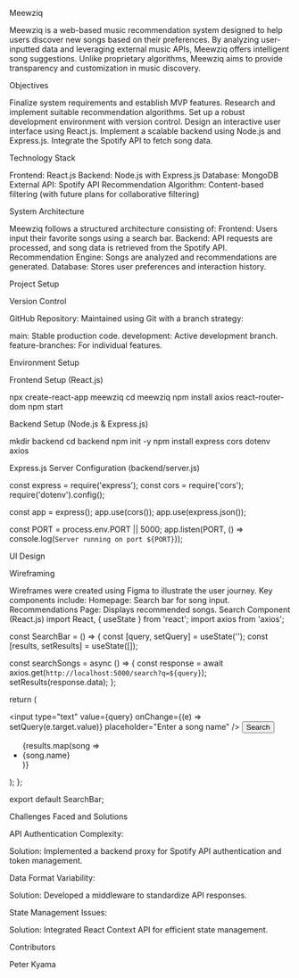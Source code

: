 Meewziq

Meewziq is a web-based music recommendation system designed to help users discover new songs based on their preferences. By analyzing user-inputted data and leveraging external music APIs, Meewziq offers intelligent song suggestions. Unlike proprietary algorithms, Meewziq aims to provide transparency and customization in music discovery.


Objectives

Finalize system requirements and establish MVP features.
Research and implement suitable recommendation algorithms.
Set up a robust development environment with version control.
Design an interactive user interface using React.js.
Implement a scalable backend using Node.js and Express.js.
Integrate the Spotify API to fetch song data.

Technology Stack

Frontend: React.js
Backend: Node.js with Express.js
Database: MongoDB
External API: Spotify API
Recommendation Algorithm: Content-based filtering (with future plans for collaborative filtering)

System Architecture

Meewziq follows a structured architecture consisting of:
Frontend: Users input their favorite songs using a search bar.
Backend: API requests are processed, and song data is retrieved from the Spotify API.
Recommendation Engine: Songs are analyzed and recommendations are generated.
Database: Stores user preferences and interaction history.

Project Setup

Version Control

GitHub Repository: Maintained using Git with a branch strategy:

main: Stable production code.
development: Active development branch.
feature-branches: For individual features.

Environment Setup

Frontend Setup (React.js)

npx create-react-app meewziq
cd meewziq
npm install axios react-router-dom
npm start


Backend Setup (Node.js & Express.js)

mkdir backend
cd backend
npm init -y
npm install express cors dotenv axios


Express.js Server Configuration (backend/server.js)

const express = require('express');
const cors = require('cors');
require('dotenv').config();


const app = express();
app.use(cors());
app.use(express.json());


const PORT = process.env.PORT || 5000;
app.listen(PORT, () => console.log(`Server running on port ${PORT}`));

UI Design

Wireframing

Wireframes were created using Figma to illustrate the user journey. Key components include:
Homepage: Search bar for song input.
Recommendations Page: Displays recommended songs.
Search Component (React.js)
import React, { useState } from 'react';
import axios from 'axios';


const SearchBar = () => {
  const [query, setQuery] = useState('');
  const [results, setResults] = useState([]);


  const searchSongs = async () => {
    const response = await axios.get(`http://localhost:5000/search?q=${query}`);
    setResults(response.data);
  };


  return (
    <div>
      <input
        type="text"
        value={query}
        onChange={(e) => setQuery(e.target.value)}
        placeholder="Enter a song name"
      />
      <button onClick={searchSongs}>Search</button>
      <ul>
        {results.map(song => <li key={song.id}>{song.name}</li>)}
      </ul>
    </div>
  );
};


export default SearchBar;


Challenges Faced and Solutions

API Authentication Complexity:

Solution: Implemented a backend proxy for Spotify API authentication and token management.

Data Format Variability:

Solution: Developed a middleware to standardize API responses.

State Management Issues:

Solution: Integrated React Context API for efficient state management.


Contributors 

Peter Kyama



